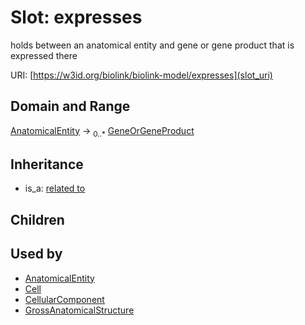 # Slot: expresses


holds between an anatomical entity and gene or gene product that is expressed there

URI: [https://w3id.org/biolink/biolink-model/expresses](slot_uri)
## Domain and Range

[AnatomicalEntity](AnatomicalEntity.md) ->  <sub>0..*</sub> [GeneOrGeneProduct](GeneOrGeneProduct.md)
## Inheritance

 *  is_a: [related to](related_to.md)
## Children

## Used by

 * [AnatomicalEntity](AnatomicalEntity.md)
 * [Cell](Cell.md)
 * [CellularComponent](CellularComponent.md)
 * [GrossAnatomicalStructure](GrossAnatomicalStructure.md)
